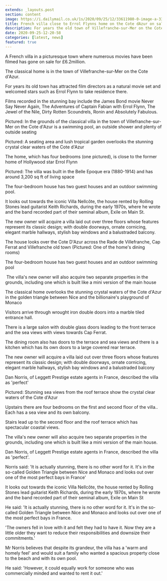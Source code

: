 ```yaml
---
extends: _layouts.post
section: content
image: https://i.dailymail.co.uk/1s/2020/09/25/12/33611980-0-image-a-33_1601032512653.jpg 
title: French villa close to Errol Flynns home on the Cote dAzur on sale for £6.2million 
description: For years the old town of Villefranche-sur-Mer on the Cote dAzur has attracted film directors as a natural movie set and welcomed stars such as Errol Flynn to take residence there. 
date: 2020-09-25-12-20-58 
categories: [latest, news] 
featured: true 
--- 
```

A French villa in a picturesque town where numerous movies have been filmed has gone on sale for £6.2million.

The classical home is in the town of Villefranche-sur-Mer on the Cote d'Azur.

For years its old town has attracted film directors as a natural movie set and welcomed stars such as Errol Flynn to take residence there.

Films recorded in the stunning bay include the James Bond movie Never Say Never Again, The Adventures of Captain Fabian with Errol Flynn, The Jewel of the Nile, Dirty Rotten Scoundrels, Ronin and Absolutely Fabulous.

Pictured: In the grounds of the classical villa in the town of Villefranche-sur-Mer on the Cote d'Azur is a swimming pool, an outside shower and plenty of outside seating

Pictured: A seating area and lush tropical garden overlooks the stunning crystal clear waters of the Cote d'Azur 

The home, which has four bedrooms (one pictured), is close to the former home of Hollywood star Errol Flynn 

Pictured: The villa was built in the Belle Epoque era (1880-1914) and has around 3,200 sq ft of living space

The four-bedroom house has two guest houses and an outdoor swimming pool.

It looks out towards the iconic Villa Nellcôte, the house rented by Rolling Stones lead guitarist Keith Richards, during the early 1970s, where he wrote and the band recorded part of their seminal album, Exile on Main St.

The new owner will acquire a villa laid out over three floors whose features represent its classic design; with double doorways, ornate cornicing, elegant marble hallways, stylish bay windows and a balustraded balcony.

The house looks over the Cote D'Azur across the Rade de Villefranche, Cap Ferrat and Villefranche old town (Pictured: One of the home's dining rooms) 

The four-bedroom house has two guest houses and an outdoor swimming pool

 The villa's new owner will also acquire two separate properties in the grounds, including one which is built like a mini version of the main house

The classical home overlooks the stunning crystal waters of the Cote d'Azur in the golden triangle between Nice and the billionaire's playground of Monaco

Visitors arrive through wrought iron double doors into a marble tiled entrance hall.

There is a large salon with double glass doors leading to the front terrace and the sea views with views towards Cap Ferrat.

The dining room also has doors to the terrace and sea views and there is a kitchen which has its own doors to a large covered rear terrace.

The new owner will acquire a villa laid out over three floors whose features represent its classic design; with double doorways, ornate cornicing, elegant marble hallways, stylish bay windows and a balustraded balcony

Dan Norris, of Leggett Prestige estate agents in France, described the villa as 'perfect'

Pictured: Stunning sea views from the roof terrace show the crystal clear waters of the Cote d'Azur 

Upstairs there are four bedrooms on the first and second floor of the villa.. Each has a sea view and its own balcony.

Stairs lead up to the second floor and the roof terrace which has spectacular coastal views.

The villa's new owner will also acquire two separate properties in the grounds, including one which is built like a mini version of the main house.

Dan Norris, of Leggett Prestige estate agents in France, described the villa as 'perfect'.

Norris said: 'It is actually stunning, there is no other word for it. It's in the so-called Golden Triangle between Nice and Monaco and looks out over one of the most perfect bays in France'

It looks out towards the iconic Villa Nellcôte, the house rented by Rolling Stones lead guitarist Keith Richards, during the early 1970s, where he wrote and the band recorded part of their seminal album, Exile on Main St

He said: 'It is actually stunning, there is no other word for it. It's in the so-called Golden Triangle between Nice and Monaco and looks out over one of the most perfect bays in France.

'The owners fell in love with it and felt they had to have it. Now they are a little older they want to reduce their responsibilities and downsize their commitments.'

Mr Norris believes that despite its grandeur, the villa has a 'warm and homely feel' and would suit a family who wanted a spacious property close to the beach and with its own pool.

He said: 'However, it could equally work for someone who was commercially minded and wanted to rent it out.'

